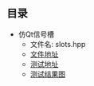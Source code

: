 ## 目录
- 仿Qt信号槽
    - 文件名: slots.hpp
    - [文件地址](https://github.com/hXoreyer/keing/blob/master/keing/Slots.hpp)
    - [测试地址](https://github.com/hXoreyer/keing/blob/master/test/slotsTest.cpp)
    - [测试结果图](https://github.com/hXoreyer/keing/blob/master/test/slotsTest.png)
